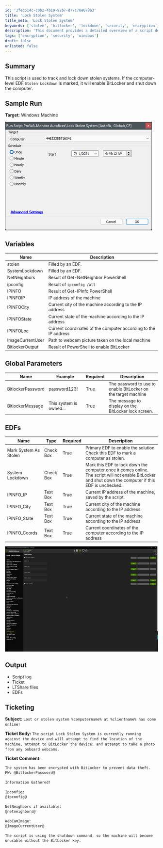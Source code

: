 ```yaml
---
id: '3fec514c-c0b2-4b19-92b7-d77c78e678a3'
title: 'Lock Stolen System'
title_meta: 'Lock Stolen System'
keywords: ['stolen', 'bitlocker', 'lockdown', 'security', 'encryption', 'tracking', 'windows']
description: 'This document provides a detailed overview of a script designed to track and lock down stolen systems. It outlines the script functionality, sample runs, variables, global parameters, and the ticketing process for reporting stolen devices.'
tags: ['encryption', 'security', 'windows']
draft: false
unlisted: false
---
```


## Summary

This script is used to track and lock down stolen systems. If the computer-level EDF `Stolen Lockdown` is marked, it will enable BitLocker and shut down the computer.

## Sample Run

**Target:** Windows Machine

![Sample Run Image](../../../static/img/Lock-Stolen-System/image_1.png)

## Variables

| Name              | Description                                          |
|-------------------|------------------------------------------------------|
| stolen            | Filled by an EDF.                                   |
| SystemLockdown    | Filled by an EDF.                                   |
| NetNeighbors       | Result of Get-NetNeighbor PowerShell                |
| ipconfig          | Result of `ipconfig /all`                           |
| IPINFO            | Result of Get-IPInfo PowerShell                     |
| IPINFOIP         | IP address of the machine                           |
| IPINFOCity       | Current city of the machine according to the IP address |
| IPINFOState      | Current state of the machine according to the IP address |
| IPINFOLoc        | Current coordinates of the computer according to the IP address |
| ImageCurrentUser  | Path to webcam picture taken on the local machine   |
| BitlockerOutput   | Result of PowerShell to enable BitLocker            |

## Global Parameters

| Name                | Example        | Required | Description                                             |
|---------------------|----------------|----------|---------------------------------------------------------|
| BitlockerPassword    | password123!   | True     | The password to use to enable BitLocker on the target machine |
| BitlockerMessage     | This system is owned... | True     | The message to display on the BitLocker lock screen.   |

## EDFs

| Name                       | Type       | Required | Description                                                                                     |
|----------------------------|------------|----------|-------------------------------------------------------------------------------------------------|
| Mark System As Stolen      | Check Box  | True     | Primary EDF to enable the solution. Check this EDF to mark a computer as stolen.               |
| System Lockdown             | Check Box  | True     | Mark this EDF to lock down the computer once it comes online. The script will not enable BitLocker and shut down the computer if this EDF is unchecked. |
| IPINFO_IP                  | Text Box   | True     | Current IP address of the machine, saved by the script.                                       |
| IPINFO_City                | Text Box   | True     | Current city of the machine according to the IP address                                       |
| IPINFO_State               | Text Box   | True     | Current state of the machine according to the IP address                                      |
| IPINFO_Coords             | Text Box   | True     | Current coordinates of the computer according to the IP address                               |

![EDFs Image](../../../static/img/Lock-Stolen-System/image_2.png)

## Output

- Script log
- Ticket
- LTShare files
- EDFs

## Ticketing

**Subject:** `Lost or stolen system %computername% at %clientname% has come online!`

**Ticket Body:** `The script Lock Stolen System is currently running against the device and will attempt to find the location of the machine, attempt to BitLocker the device, and attempt to take a photo from any onboard webcams.`

**Ticket Comment:**

```
The system has been encrypted with BitLocker to prevent data theft.
PW: @BitlockerPassword@

Information Gathered!

Ipconfig:
@ipconfig@

NetNeighbors if available:
@netneighbors@

WebCamImage:
@ImageCurrentUser@

The script is using the shutdown command, so the machine will become unusable without the BitLocker key.
```




